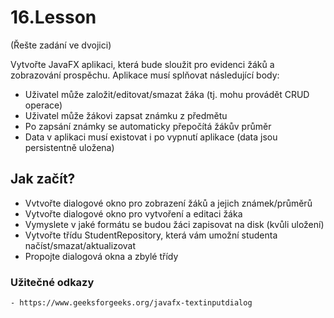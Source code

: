 # 16.Lesson

(Řešte zadání ve dvojici)

Vytvořte JavaFX aplikaci, která bude sloužit pro evidenci žáků a zobrazování prospěchu.
Aplikace musí splňovat následující body:
 - Uživatel může založit/editovat/smazat žáka (tj. mohu provádět CRUD operace)
 - Uživatel může žákovi zapsat známku z předmětu
 - Po zapsání známky se automaticky přepočítá žákův průměr
 - Data v aplikaci musí existovat i po vypnutí aplikace (data jsou persistentně uložena)
 

## Jak začít?
 - Vvtvořte dialogové okno pro zobrazení žáků a jejich známek/průměrů
 - Vytvořte dialogové okno pro vytvoření a editaci žáka
 - Vymyslete v jaké formátu se budou žáci zapisovat na disk (kvůli uložení)
 - Vytvořte třídu StudentRepository, která vám umožní studenta načíst/smazat/aktualizovat
 - Propojte dialogová okna a zbylé třídy

### Užitečné odkazy
    - https://www.geeksforgeeks.org/javafx-textinputdialog

